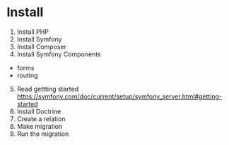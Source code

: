 # Install

1. Install PHP
2. Install Symfony
3. Install Composer
4. Install Symfony Components
  - forms
  - routing
5. Read gettting started https://symfony.com/doc/current/setup/symfony_server.html#getting-started
6. Install Doctrine
7. Create a relation
8. Make migration
9. Run the migration